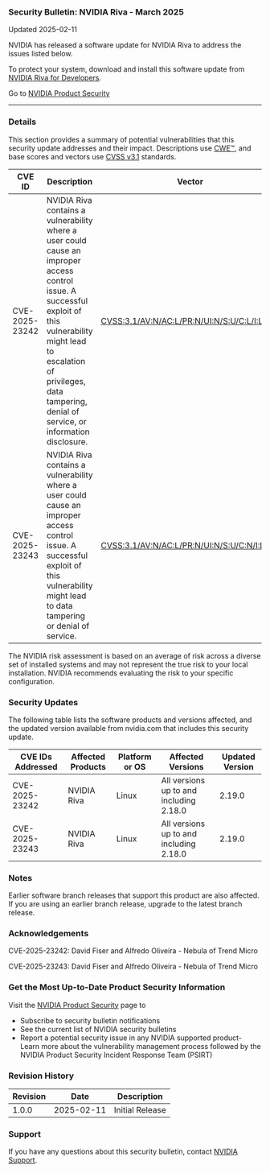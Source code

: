 ### Security Bulletin: NVIDIA Riva - March 2025

Updated 2025-02-11

NVIDIA has released a software update for NVIDIA Riva to address the issues listed below.<br><div>To protect your system, download and install this software update from <a href="https://developer.nvidia.com/riva">NVIDIA Riva for Developers</a>.</div>

Go to [NVIDIA Product Security](https://www.nvidia.com/security/)

_______________________________________________________________________________________________________________________________________________

### Details

This section provides a summary of potential vulnerabilities that this security update addresses and their impact. Descriptions use [CWE™](https://cwe.mitre.org/), and base scores and vectors use [CVSS v3.1](https://www.first.org/cvss/specification-document) standards.

| **CVE ID** | **Description** | **Vector** | **Base Score** | **Severity** | **CWE** | **Impacts** |
| ---------- | ---------------- | ---------- | -------------- | ------------ | -------- | ------------ |
| CVE-2025-23242 | NVIDIA Riva contains a vulnerability where a user could cause an improper access control issue. A successful exploit of this vulnerability might lead to escalation of privileges, data tampering, denial of service, or information disclosure. | [CVSS:3.1/AV:N/AC:L/PR:N/UI:N/S:U/C:L/I:L/A:L](https://www.first.org/cvss/calculator/3.1#CVSS:3.1/AV:N/AC:L/PR:N/UI:N/S:U/C:L/I:L/A:L) | 7.3 | HIGH | [CWE-284](https://cwe.mitre.org/data/definitions/284.html) | Denial of Service, Information Disclosure, Data Tampering, Escalation of Privileges |
| CVE-2025-23243 | NVIDIA Riva contains a vulnerability where a user could cause an improper access control issue. A successful exploit of this vulnerability might lead to data tampering or denial of service. | [CVSS:3.1/AV:N/AC:L/PR:N/UI:N/S:U/C:N/I:L/A:L](https://www.first.org/cvss/calculator/3.1#CVSS:3.1/AV:N/AC:L/PR:N/UI:N/S:U/C:N/I:L/A:L) | 6.5 | MEDIUM | [CWE-284](https://cwe.mitre.org/data/definitions/284.html) | Denial of Service, Data Tampering |

The NVIDIA risk assessment is based on an average of risk across a diverse set of installed systems and may not represent the true risk to your local installation. NVIDIA recommends evaluating the risk to your specific configuration.

### Security Updates

The following table lists the software products and versions affected, and the updated version available from nvidia.com that includes this security update.

| **CVE IDs Addressed** | **Affected Products** | **Platform or OS** | **Affected Versions** | **Updated Version** |
| --------------------- | --------------------- | ----------------- | --------------------- | ------------------- |
| CVE-2025-23242 | NVIDIA Riva | Linux | All versions up to and including 2.18.0 | 2.19.0 |
| CVE-2025-23243 | NVIDIA Riva | Linux | All versions up to and including 2.18.0 | 2.19.0 |

### Notes

Earlier software branch releases that support this product are also affected. If you are using an earlier branch release, upgrade to the latest branch release.


### Acknowledgements

CVE-2025-23242: David Fiser and Alfredo Oliveira - Nebula of Trend Micro

CVE-2025-23243: David Fiser and Alfredo Oliveira - Nebula of Trend Micro



### Get the Most Up-to-Date Product Security Information

Visit the [NVIDIA Product Security](https://www.nvidia.com/security/) page to

- Subscribe to security bulletin notifications
- See the current list of NVIDIA security bulletins
- Report a potential security issue in any NVIDIA supported product- Learn more about the vulnerability management process followed by the NVIDIA Product Security Incident Response Team (PSIRT)
### Revision History

| **Revision** | **Date** | **Description** |
| ------------ | -------- | --------------- |
| 1.0.0 | 2025-02-11 | Initial Release |

### Support
If you have any questions about this security bulletin, contact [NVIDIA Support](https://www.nvidia.com/object/support.html).
